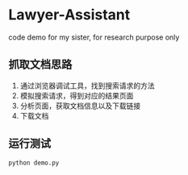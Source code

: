 # Lawyer-Assistant
code demo for my sister, for research purpose only

## 抓取文档思路

1. 通过浏览器调试工具，找到搜索请求的方法
2. 模拟搜索请求，得到对应的结果页面
3. 分析页面，获取文档信息以及下载链接
4. 下载文档

## 运行测试

```
python demo.py
```
